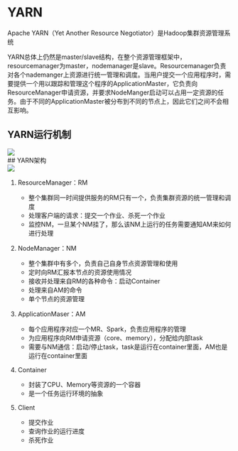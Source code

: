 # YARN

Apache YARN（Yet Another Resource Negotiator）是Hadoop集群资源管理系统

YARN总体上仍然是master/slave结构，在整个资源管理框架中，resourcemanager为master，nodemanager是slave。Resourcemanager负责对各个nademanger上资源进行统一管理和调度。当用户提交一个应用程序时，需要提供一个用以跟踪和管理这个程序的ApplicationMaster，它负责向ResourceManager申请资源，并要求NodeManger启动可以占用一定资源的任务。由于不同的ApplicationMaster被分布到不同的节点上，因此它们之间不会相互影响。

## YARN运行机制

<div>
    <image src="img/YARN.png"></image>
</div>
## YARN架构

<div>
    <image src="img/yarn_architecture.gif"></image>
</div>



1. ResourceManager：RM
   - 整个集群同一时间提供服务的RM只有一个，负责集群资源的统一管理和调度
   - 处理客户端的请求：提交一个作业、杀死一个作业
   - 监控NM，一旦某个NM挂了，那么该NM上运行的任务需要通知AM来如何进行处理
2. NodeManager：NM
   - 整个集群中有多个，负责自己自身节点资源管理和使用
   - 定时向RM汇报本节点的资源使用情况
   - 接收并处理来自RM的各种命令：启动Container
   - 处理来自AM的命令
   - 单个节点的资源管理
3. ApplicationMaser：AM
   - 每个应用程序对应一个MR、Spark，负责应用程序的管理
   - 为应用程序向RM申请资源（core、memory），分配给内部task
   - 需要与NM通信：启动/停止task，task是运行在container里面，AM也是运行在container里面
4. Container
   - 封装了CPU、Memory等资源的一个容器
   - 是一个任务运行环境的抽象

5. Client
   - 提交作业
   - 查询作业的运行进度
   - 杀死作业

